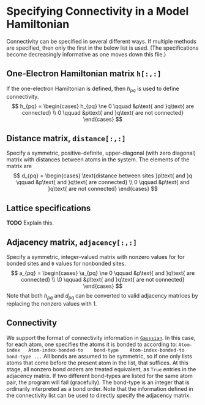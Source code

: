 # Specifying Connectivity in a Model Hamiltonian

Connectivity can be specified in several different ways. If multiple methods are specified, then only the first in the below list is used. (The specifications become decreasingly informative as one moves down this file.)

## One-Electron Hamiltonian matrix `h[:,:]`
If the one-electron Hamiltonian is defined, then $h_{pq}$ is used to define connectivity. 
$$
h_{pq} = 
\begin{cases}
h_{pq} \ne 0 \qquad &p\text{ and }q\text{ are connected} \\
0 \qquad &p\text{ and }q\text{ are not connected}
\end{cases}
$$

## Distance matrix, `distance[:,:]`
Specify a symmetric, positive-definite, upper-diagonal (with zero diagonal) matrix with distances between atoms in the system. The elements of the matrix are
$$
d_{pq} = 
\begin{cases}
\text{distance between sites }p\text{ and }q \qquad &p\text{ and }q\text{ are connected} \\
0 \qquad &p\text{ and }q\text{ are not connected}
\end{cases}
$$

## Lattice specifications
**TODO** Explain this.

## Adjacency matrix, `adjacency[:,:]`
Specify a symmetric, integer-valued matrix with nonzero values for for bonded sites and `0` values for nonbonded sites.
$$
a_{pq} =
\begin{cases}
\a_{pq} \ne 0 \qquad &p\text{ and }q\text{ are connected} \\
\0 \qquad &p\text{ and }q\text{ are not connected}
\end{cases}
$$
Note that both $h_{pq}$ and $d_{pq}$ can be converted to valid adjacency matrices by replacing the nonzero values with 1.

## Connectivity
We support the format of connectivity information in [`Gaussian`](https://gaussian.com/geom/). In this case, for each atom, one specifies the atoms it is bonded to according to:
`Atom-index   Atom-index-bonded-to    bond-type    Atom-index-bonded-to    bond-type ...`
All bonds are assumed to be symmetric, so if one only lists atoms that come before the present atom in the list, that suffices. At this stage, all nonzero bond orders are treated equivalent, as `True` entries in the adjacency matrix. If two different bond-types are listed for the same atom pair, the program will fail (gracefully). The bond-type is an integer that is ordinarily interpreted as a bond order. Note that the information defined in the connectivity list can be used to directly specify the adjacency matrix.

